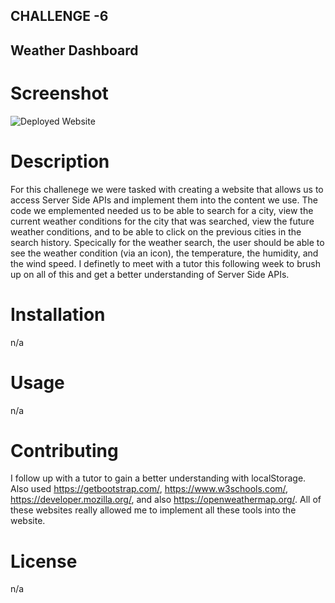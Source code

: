 ## CHALLENGE -6

## Weather Dashboard 

# Screenshot
![Deployed Website](https://user-images.githubusercontent.com/127711552/235049250-6008111d-f7a9-4aa5-96fb-dfc0b1611542.PNG)



# Description
For this challenege we were tasked with creating a website that allows us to access Server Side APIs and implement them into the content we use. The code we emplemented needed us to be able to search for a city, view the current weather conditions for the city that was searched, view the future weather conditions, and to be able to click on the previous cities in the search history. Specically for the weather search, the user should be able to see the weather condition (via an icon), the temperature, the humidity, and the wind speed. I definetly to meet with a tutor this following week to brush up on all of this and get a better understanding of Server Side APIs.

# Installation
n/a

# Usage
n/a

# Contributing 
I follow up with a tutor to gain a better understanding with localStorage. Also used https://getbootstrap.com/, https://www.w3schools.com/, https://developer.mozilla.org/, and also https://openweathermap.org/. All of these websites really allowed me to implement all these tools into the website.

# License
n/a
